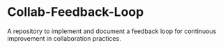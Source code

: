 # Collab-Feedback-Loop
A repository to implement and document a feedback loop for continuous improvement in collaboration practices.

